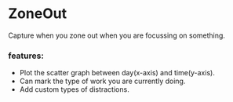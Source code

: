 # ZoneOut

Capture when you zone out when you are focussing on something.

### features:

- Plot the scatter graph between day(x-axis) and time(y-axis).
- Can mark the type of work you are currently doing.
- Add custom types of distractions.
